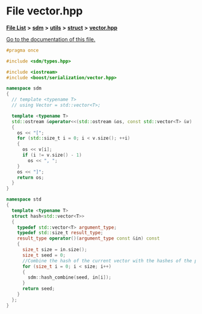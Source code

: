 
# File vector.hpp

[**File List**](files.md) **>** [**sdm**](dir_ae1b8d8c3d2627954ba53c22978558f0.md) **>** [**utils**](dir_d5f9b32a4b7e3085fe36bb5e85e812de.md) **>** [**struct**](dir_8910f640002ec96a2876ed8b2614abb5.md) **>** [**vector.hpp**](vector_8hpp.md)

[Go to the documentation of this file.](vector_8hpp.md) 


````cpp
#pragma once

#include <sdm/types.hpp>

#include <iostream>
#include <boost/serialization/vector.hpp>

namespace sdm
{
  // template <typename T>
  // using Vector = std::vector<T>;

  template <typename T>
  std::ostream &operator<<(std::ostream &os, const std::vector<T> &v)
  {
    os << "[";
    for (std::size_t i = 0; i < v.size(); ++i)
    {
      os << v[i];
      if (i != v.size() - 1)
        os << ", ";
    }
    os << "]";
    return os;
  }
}

namespace std
{
  template <typename T>
  struct hash<std::vector<T>>
  {
    typedef std::vector<T> argument_type;
    typedef std::size_t result_type;
    result_type operator()(argument_type const &in) const
    {
      size_t size = in.size();
      size_t seed = 0;
      //Combine the hash of the current vector with the hashes of the previous ones
      for (size_t i = 0; i < size; i++)
      {
        sdm::hash_combine(seed, in[i]);
      }
      return seed;
    }
  };
}
````

